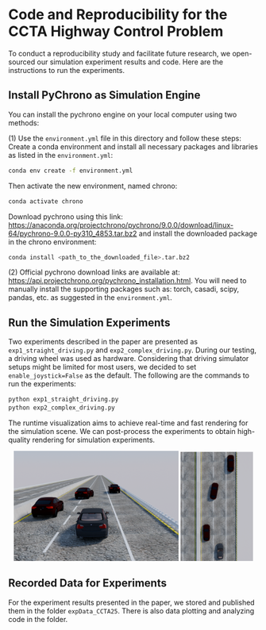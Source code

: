 # Code and Reproducibility for the CCTA Highway Control Problem
To conduct a reproducibility study and facilitate future research, we open-sourced our simulation experiment results and code. Here are the instructions to run the experiments.

## Install PyChrono as Simulation Engine 
You can install the pychrono engine on your local computer using two methods:

(1) Use the `environment.yml` file in this directory and follow these steps:
Create a conda environment and install all necessary packages and libraries as listed in the `environment.yml`:
```bash
conda env create -f environment.yml
```
Then activate the new environment, named chrono:
```bash
conda activate chrono
```
Download pychrono using this link: https://anaconda.org/projectchrono/pychrono/9.0.0/download/linux-64/pychrono-9.0.0-py310_4853.tar.bz2 and install the downloaded package in the chrono environment:
```bash
conda install <path_to_the_downloaded_file>.tar.bz2
```

(2) Official pychrono download links are available at: https://api.projectchrono.org/pychrono_installation.html. You will need to manually install the supporting packages such as: torch, casadi, scipy, pandas, etc. as suggested in the `environment.yml`.

## Run the Simulation Experiments
Two experiments described in the paper are presented as `exp1_straight_driving.py` and `exp2_complex_driving.py`. During our testing, a driving wheel was used as hardware. Considering that driving simulator setups might be limited for most users, we decided to set `enable_joystick=False` as the default. The following are the commands to run the experiments:
```bash
python exp1_straight_driving.py 
python exp2_complex_driving.py
```
The runtime visualization aims to achieve real-time and fast rendering for the simulation scene. We can post-process the experiments to obtain high-quality rendering for simulation experiments.

<!-- Display the two images side by side -->
<p align="center">
  <img src="data/render/3rd.png" alt="Straight-driving sample" width="66%"/>
  <img src="data/render/top_view.png" alt="Complex-driving sample" width="29%"/>
</p>

## Recorded Data for Experiments
For the experiment results presented in the paper, we stored and published them in the folder `expData_CCTA25`. There is also data plotting and analyzing code in the folder.